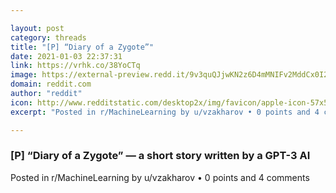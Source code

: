 ```yaml
---

layout: post
category: threads
title: "[P] “Diary of a Zygote”"
date: 2021-01-03 22:37:31
link: https://vrhk.co/38YoCTq
image: https://external-preview.redd.it/9v3quQJjwKN2z6D4mMNIFv2MddCx0I2ZgT9hRMsszV0.jpg?width=1200&height=628.272251309&auto=webp&crop=1200:628.272251309,smart&s=7ffa2d0cec5f86abc90a79d2b8ef375e2ebdd393
domain: reddit.com
author: "reddit"
icon: http://www.redditstatic.com/desktop2x/img/favicon/apple-icon-57x57.png
excerpt: "Posted in r/MachineLearning by u/vzakharov • 0 points and 4 comments"

---
```


### [P] “Diary of a Zygote” — a short story written by a GPT-3 AI

Posted in r/MachineLearning by u/vzakharov • 0 points and 4 comments